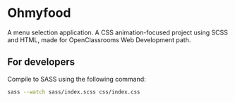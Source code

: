 # Ohmyfood

A menu selection application. A CSS animation-focused project using SCSS and HTML, made for OpenClassrooms Web Development path.

## For developers

Compile to SASS using the following command:

```bash
sass --watch sass/index.scss css/index.css
```